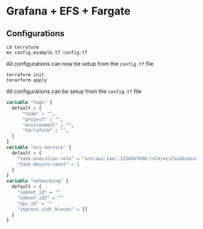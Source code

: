 # Grafana + EFS + Fargate

## Configurations
```shell
cd terraform
mv config.example.tf config.tf
```
All configurations can now be setup from the `config.tf` file
```shell
terraform init
terarform apply

```
All configurations can be setup from the `config.tf` file

```terraform
variable "tags" {
  default = {
      "team" : "",
      "project" : "",
      "environment" : "",
      "terraform" : "",
  }
}
variable "ecs-service" {
  default = {
    "task-execution-role" = "arn:aws:iam::1234567890:role/ecsTaskExecutionRole"
    "task-desire-count" = 1
  }
}
variable "networking" {
  default = {
    "subnet_id" = ""
    "subnet_id2" = ""
    "vpc_id" = ""
    "ingress_cidr_blocks" = []
  }
}                    
```
